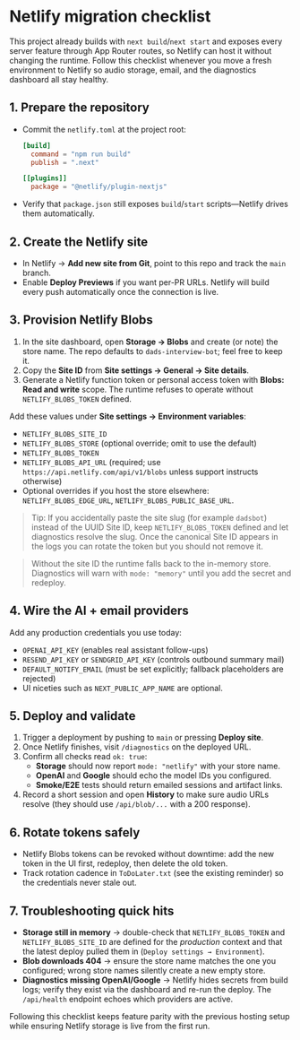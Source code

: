 # Netlify migration checklist

This project already builds with `next build`/`next start` and exposes every server feature through App Router routes, so Netlify can host it without changing the runtime. Follow this checklist whenever you move a fresh environment to Netlify so audio storage, email, and the diagnostics dashboard all stay healthy.

## 1. Prepare the repository
- Commit the `netlify.toml` at the project root:
  ```toml
  [build]
    command = "npm run build"
    publish = ".next"

  [[plugins]]
    package = "@netlify/plugin-nextjs"
  ```
- Verify that `package.json` still exposes `build`/`start` scripts—Netlify drives them automatically.

## 2. Create the Netlify site
- In Netlify → **Add new site from Git**, point to this repo and track the `main` branch.
- Enable **Deploy Previews** if you want per-PR URLs. Netlify will build every push automatically once the connection is live.

## 3. Provision Netlify Blobs
1. In the site dashboard, open **Storage → Blobs** and create (or note) the store name. The repo defaults to `dads-interview-bot`; feel free to keep it.
2. Copy the **Site ID** from **Site settings → General → Site details**.
3. Generate a Netlify function token or personal access token with **Blobs: Read and write** scope. The runtime refuses to operate without `NETLIFY_BLOBS_TOKEN` defined.

Add these values under **Site settings → Environment variables**:
- `NETLIFY_BLOBS_SITE_ID`
- `NETLIFY_BLOBS_STORE` (optional override; omit to use the default)
- `NETLIFY_BLOBS_TOKEN`
- `NETLIFY_BLOBS_API_URL` (required; use `https://api.netlify.com/api/v1/blobs` unless support instructs otherwise)
- Optional overrides if you host the store elsewhere: `NETLIFY_BLOBS_EDGE_URL`, `NETLIFY_BLOBS_PUBLIC_BASE_URL`.

> Tip: If you accidentally paste the site slug (for example `dadsbot`) instead of the UUID Site ID, keep `NETLIFY_BLOBS_TOKEN` defined and let diagnostics resolve the slug. Once the canonical Site ID appears in the logs you can rotate the token but you should not remove it.

> Without the site ID the runtime falls back to the in-memory store. Diagnostics will warn with `mode: "memory"` until you add the secret and redeploy.

## 4. Wire the AI + email providers
Add any production credentials you use today:
- `OPENAI_API_KEY` (enables real assistant follow-ups)
- `RESEND_API_KEY` or `SENDGRID_API_KEY` (controls outbound summary mail)
- `DEFAULT_NOTIFY_EMAIL` (must be set explicitly; fallback placeholders are rejected)
- UI niceties such as `NEXT_PUBLIC_APP_NAME` are optional.

## 5. Deploy and validate
1. Trigger a deployment by pushing to `main` or pressing **Deploy site**.
2. Once Netlify finishes, visit `/diagnostics` on the deployed URL.
3. Confirm all checks read `ok: true`:
   - **Storage** should now report `mode: "netlify"` with your store name.
   - **OpenAI** and **Google** should echo the model IDs you configured.
   - **Smoke/E2E** tests should return emailed sessions and artifact links.
4. Record a short session and open **History** to make sure audio URLs resolve (they should use `/api/blob/...` with a 200 response).

## 6. Rotate tokens safely
- Netlify Blobs tokens can be revoked without downtime: add the new token in the UI first, redeploy, then delete the old token.
- Track rotation cadence in `ToDoLater.txt` (see the existing reminder) so the credentials never stale out.

## 7. Troubleshooting quick hits
- **Storage still in memory** → double-check that `NETLIFY_BLOBS_TOKEN` and `NETLIFY_BLOBS_SITE_ID` are defined for the *production* context and that the latest deploy pulled them in (`Deploy settings → Environment`).
- **Blob downloads 404** → ensure the store name matches the one you configured; wrong store names silently create a new empty store.
- **Diagnostics missing OpenAI/Google** → Netlify hides secrets from build logs; verify they exist via the dashboard and re-run the deploy. The `/api/health` endpoint echoes which providers are active.

Following this checklist keeps feature parity with the previous hosting setup while ensuring Netlify storage is live from the first run.
